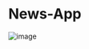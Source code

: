 # News-App
![image](https://user-images.githubusercontent.com/65414984/225410426-ff1bd0f0-6368-41bf-83c8-5d04369c1e53.png)
